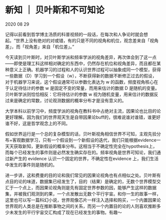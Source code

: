 # 新知 ｜ 贝叶斯和不可知论

2020 08 29

记得以前看到哲学博主汤质的科普视频的一段话，在每次和人争论时就会想起。“世界上没有绝对的对或错，有的只是不同的视角和机位，观念差来自「视角差」，而「视角差」来自「机位差」。”

今天读到贝叶斯时，对贝叶斯学派和频率学派的视角差异，再次体会到了这一点——即使是理工科这样相对确定的东西中，仍然存在机位和视角差异，而且都在某种意义上正确。机器学习的过程和人的认识世界过程可以抽象成同一个模型，获得一些数据（D）学习到一个假设（w），不断获得新的数据不断修正过去的假设，对于机器学习来说，这个假设通常可以参数化表达为 w 的函数，频度视角核⼼在于认定待估计的参数 w 是固定不变的常量，⽽⽤来估计的数据 D 是随机的变量。贝叶斯学派则恰恰相反：它将待估计的参数 w 视为随机变量，用来估计的数据反过来是确定的常数，讨论观测数据的概率分布才是没有意义的。

大学本科以前学习中，频度学派的视角在教科书中占绝对主流，因果论也比目的论更好理解。因为我们的世界观天生是自带因果论buff的，很难说谁对谁错，谁更好谁不好，这是哲学观念上的不同。

假如世界运行是一个总的复杂模型的话，贝叶斯视角相信世界不可知，主观先验分布+客观数据学习，只有一个假设到一个新假设的迭代，我们只能根据evidence一天天获取新知，更新假设的概率分布。这相当于不确定性完全在hypothesis上，而每个已经发生的事件则是必然发生确实存在的。频率视角是世界可知论，我们通过新产生的 evidence 认识一个固定的世界，不确定性在evidence 上，我们生活中发生的事件则是随机的。

进一步讲，这和费曼的目的论和我们常见的因果论视角也有点相似之处。贝叶斯有点目的论的味道，数据集已经发生了，目的（结果）是确定的，无数个世界模型交汇于一个点上，而因果论视角则是先有固定世界参数的因，能够产生这样的数据集，并被我们观测到的果，一个点发散出无数个平行宇宙。和你一生的故事一样，这里也可以写一篇科幻小说，世界观像芯片一样注入选择和购买，一个内置因果论世界观的人类总是在推断事物之间的关系，而另一个内置目的论的人则喜欢推断多少未发生的平行宇宙交汇构成了现在已经发生的事物。有趣～